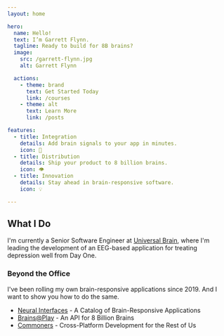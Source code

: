 ```yaml
---
layout: home

hero:
  name: Hello!
  text: I’m Garrett Flynn.
  tagline: Ready to build for 8B brains?
  image: 
    src: /garrett-flynn.jpg
    alt: Garrett Flynn

  actions:
    - theme: brand
      text: Get Started Today
      link: /courses
    - theme: alt
      text: Learn More
      link: /posts

features:
  - title: Integration
    details: Add brain signals to your app in minutes.
    icon: 🔩
  - title: Distribution
    details: Ship your product to 8 billion brains.
    icon: 👁️
  - title: Innovation
    details: Stay ahead in brain-responsive software.
    icon: 💡

---
```


## What I Do
I'm currently a Senior Software Engineer at [Universal Brain], where I'm leading the development of an EEG-based application for treating depression well from Day One.

### Beyond the Office
I've been rolling my own brain-responsive applications since 2019. And I want to show you how to do the same.

- [Neural Interfaces](https://neuralinterfaces.com) - A Catalog of Brain-Responsive Applications
- [Brains@Play](https://brainsatplay.com) - An API for 8 Billion Brains
- [Commoners](https://commoners.dev) - Cross-Platform Development for the Rest of Us

[Universal Brain]: https://universal-brain.com